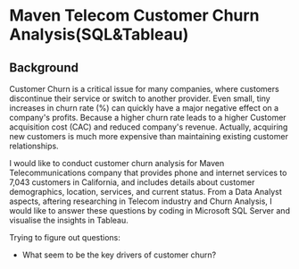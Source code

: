 # Maven Telecom Customer Churn Analysis(SQL&Tableau)
## Background

Customer Churn is a critical issue for many companies, where customers discontinue their service or switch to another provider. Even small, tiny increases in churn rate (%) can quickly have a major negative effect on a company's profits. Because a higher churn rate leads to a higher Customer acquisition cost (CAC) and reduced company's revenue. Actually, acquiring new customers is much more expensive than maintaining existing customer relationships. 

I would like to conduct customer churn analysis for Maven Telecommunications company that provides phone and internet services to 7,043 customers in California, and includes details about customer demographics, location, services, and current status. From a Data Analyst aspects, aftering researching in Telecom industry and Churn Analysis, I would like to answer these questions by coding in Microsoft SQL Server and visualise the insights in Tableau. 

Trying to figure out questions:
- What seem to be the key drivers of customer churn?

